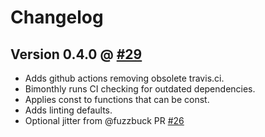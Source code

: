# Changelog

## Version 0.4.0 @ [#29](https://github.com/srijs/rust-tokio-retry/pull/29)

- Adds github actions removing obsolete travis.ci.
- Bimonthly runs CI checking for outdated dependencies.
- Applies const to functions that can be const.
- Adds linting defaults.
- Optional jitter from @fuzzbuck PR [#26](https://github.com/srijs/rust-tokio-retry/pull/26)